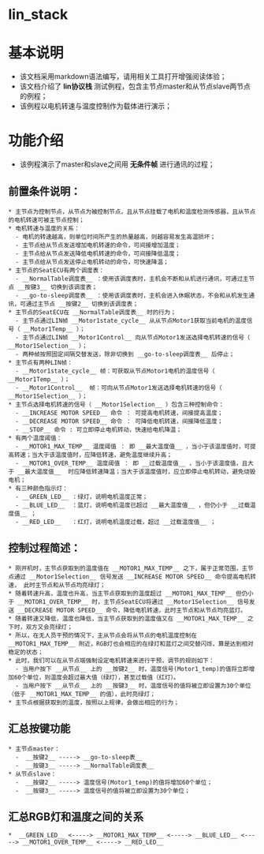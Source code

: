 # lin_stack

# 基本说明
* 该文档采用markdown语法编写，请用相关工具打开增强阅读体验；
* 该文档介绍了 __lin协议栈__ 测试例程，包含主节点master和从节点slave两节点的例程；
* 该例程以电机转速与温度控制作为载体进行演示；


# 功能介绍
  * 该例程演示了master和slave之间用 __无条件帧__ 进行通讯的过程；
  ## 前置条件说明：
    * 主节点为控制节点，从节点为被控制节点，且从节点挂载了电机和温度检测传感器，且从节点的电机转速可被主节点控制；
    * 电机转速与温度的关系：
      - 电机的转速越高，则单位时间所产生的热量越高，则越容易发生高温损坏；
      - 主节点给从节点发送增加电机转速的命令，可间接增加温度；
      - 主节点给从节点发送降低电机转速的命令，可间接降低温度；
      - 主节点给从节点发送停止电机转动的命令，可快速降温；
    * 主节点的SeatECU有两个调度表：
      - __NormalTable调度表__ ：使用该调度表时，主机会不断和从机进行通讯，可通过主节点 __按键3__ 切换到该调度表；
      - __go-to-sleep调度表__ ：使用该调度表时，主机会进入休眠状态，不会和从机发生通讯，可通过主节点 __按键2__ 切换到该调度表；
    * 主节点的SeatECU在 __NormalTable调度表__ 时的行为；
      - 主节点通过LIN帧 __Motor1state_cycle__ 从从节点Motor1获取当前电机的温度信号（ __Motor1Temp__ ）；
      - 主节点通过LIN帧 __Motor1Control__ 向从节点Motor1发送选择电机转速的信号（ __Motor1Selection__ ）；
      - 两种帧按照固定间隔交替发送，除非切换到 __go-to-sleep调度表__ 后停止；
    * 主节点有两种LIN帧：
      - __Motor1state_cycle__ 帧：可获取从节点Motor1电机的温度信号（ __Motor1Temp__ ）；
      - __Motor1Control__  帧：可向从节点Motor1发送选择电机转速的信号（ __Motor1Selection__ ）；
    * 主节点选择电机转速的信号（ __Motor1Selection__ ）包含三种控制命令：
      - __INCREASE MOTOR SPEED__ 命令 ： 可提高电机转速，间接提高温度；
      - __DECREASE MOTOR SPEED__ 命令 ： 可降低电机转速，间接降低温度；
      - __STOP__ 命令 : 可立即停止电机转动，快速给电机降温；
    * 有两个温度阈值：
      - __MOTOR1_MAX_TEMP__ 温度阈值 ： 即 __最大温度值__ ，当小于该温度值时，可提高转速；当大于该温度值时，应降低转速，避免温度继续升高；
      - __MOTOR1_OVER_TEMP__ 温度阈值 ： 即 __过载温度值__ ，当小于该温度值，且大于 __最大温度值__  时应降低转速降温；当大于该温度值时，应立即停止电机转动，避免烧毁电机；
    * 有三种颜色指示灯：
      - __GREEN_LED__ ：绿灯，说明电机温度正常；
      - __BLUE_LED__  ：蓝灯，说明电机温度已超过 __最大温度值__ ，但仍小于 __过载温度值__ ；
      - __RED_LED__   ：红灯，说明电机温度过载，超过 __过载温度值__ ；

  ## 控制过程简述：
    * 刚开机时，主节点获取到的温度值在 __MOTOR1_MAX_TEMP__ 之下，属于正常范围，主节点通过 __Motor1Selection__ 信号发送 __INCREASE MOTOR SPEED__ 命令提高电机转速， 此时主节点和从节点均亮绿灯； 
    * 随着转速升高，温度也升高，当主节点获取到的温度超过 __MOTOR1_MAX_TEMP__ 但仍小于 __MOTOR1_OVER_TEMP__ 时，主节点SeatECU将通过 __Motor1Selection__ 信号发送 __DECREASE MOTOR SPEED__ 命令，降低电机转速，此时主节点和从节点均亮蓝灯。
    * 随着转速又降低，温度也降低，当主节点获取到的温度值又在 __MOTOR1_MAX_TEMP__ 之下时，双方又会亮绿灯；
    * 所以，在无人员干预的情况下，主从节点会将从节点的电机温度控制在 __MOTOR1_MAX_TEMP__ 附近，RGB灯也会相应的在绿灯和蓝灯之间交替闪烁，算是达到相对稳定的状态；
    * 此时，我们可以在从节点端强制设定电机转速来进行干预，调节的规则如下：
      - 当用户按下 __从节点__ 上的 __按键2__ 时，温度信号(Motor1_temp)的值将立即增加60个单位，则温度会超过最大值（绿灯），甚至过载值（红灯）。
      - 当用户按下 __从节点__ 上的 __按键3__ 时，温度信号的值将被立即设置为30个单位（低于 __MOTOR1_MAX_TEMP__ 的值），此时亮绿灯；
    * 主节点根据获取到的温度，按照以上规律，会做出相应的行为；

  ## 汇总按键功能
    * 主节点master：
      -  __按键2__ -----> __go-to-sleep表__ 
      -  __按键3__ -----> __NormalTable调度表__ 
    * 从节点slave：
      -  __按键2__ -----> 温度信号(Motor1_temp)的值将增加60个单位；
      -  __按键3__ -----> 温度信号的值将被立即设置为30个单位；

  ## 汇总RGB灯和温度之间的关系
    *  __GREEN_LED__ <-----> __MOTOR1_MAX_TEMP__ <-----> __BLUE_LED__ <-----> __MOTOR1_OVER_TEMP__ <-----> __RED_LED__ 
